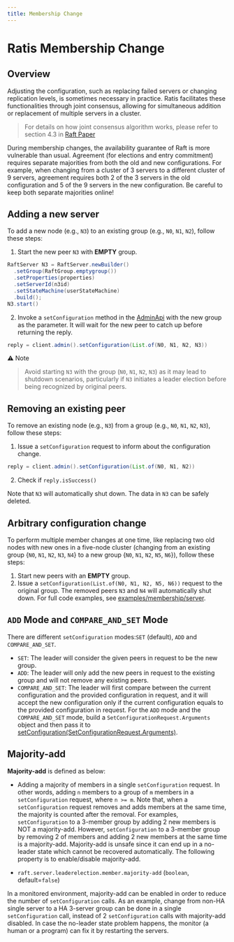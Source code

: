 ```yaml
---
title: Membership Change
---
```


# Ratis Membership Change

## Overview

Adjusting the configuration, such as replacing failed servers or changing replication levels, is sometimes necessary in practice. Ratis facilitates these functionalities through joint consensus, allowing for simultaneous addition or replacement of multiple servers in a cluster.

> For details on how joint consensus algorithm works, please refer to section 4.3 in [Raft Paper](https://web.stanford.edu/~ouster/cgi-bin/papers/OngaroPhD.pdf)

During membership changes, the availability guarantee of Raft is more vulnerable than usual. Agreement (for elections and entry commitment) requires separate majorities from both the old and new configurations. For example, when changing from a cluster of 3 servers to a different cluster of 9 servers, agreement requires both 2 of the 3 servers in the old configuration and 5 of the 9 servers in the new configuration. Be careful to keep both separate majorities online!

## Adding a new server

To add a new node (e.g., `N3`) to an existing group (e.g., `N0`, `N1`, `N2`), follow these steps:

1. Start the new peer `N3` with **EMPTY** group.

```java
RaftServer N3 = RaftServer.newBuilder()
  .setGroup(RaftGroup.emptygroup())
  .setProperties(properties)
  .setServerId(n3id)
  .setStateMachine(userStateMachine)
  .build();
N3.start()
```

2. Invoke a `setConfiguration` method in the [AdminApi](https://github.com/apache/ratis/blob/master/ratis-client/src/main/java/org/apache/ratis/client/api/AdminApi.java#L44) with the new group as the parameter. It will wait for the new peer to catch up before returning the reply.

```java
reply = client.admin().setConfiguration(List.of(N0, N1, N2, N3))
```

⚠️ Note

> Avoid starting `N3` with the group (`N0`, `N1`, `N2`, `N3`) as it may lead to shutdown scenarios, particularly if `N3` initiates a leader election before being recognized by original peers.

## Removing an existing peer

To remove an existing node (e.g., `N3`) from a group (e.g., `N0`, `N1`, `N2`, `N3`), follow these steps:

1. Issue a `setConfiguration` request to inform about the configuration change.

```java
reply = client.admin().setConfiguration(List.of(N0, N1, N2))
```

2. Check if `reply.isSuccess()`

Note that `N3` will automatically shut down. The data in `N3` can be safely deleted.

## Arbitrary configuration change

To perform multiple member changes at one time, like replacing two old nodes with new ones in a five-node cluster (changing from an existing group {`N0`, `N1`, `N2`, `N3`, `N4`} to a new group {`N0`, `N1`, `N2`, `N5`, `N6`}), follow these steps:

1. Start new peers with an **EMPTY** group.
2. Issue a `setConfiguration(List.of(N0, N1, N2, N5, N6))` request to the original group. The removed peers `N3` and `N4` will automatically shut down. For full code examples, see [examples/membership/server](https://github.com/apache/ratis/blob/master/ratis-examples/src/main/java/org/apache/ratis/examples/membership/server/RaftCluster.java#L68).

## `ADD` Mode and `COMPARE_AND_SET` Mode

There are different `setConfiguration` modes:`SET` (default), `ADD` and `COMPARE_AND_SET`.

*   `SET`: The leader will consider the given peers in request to be the new group.
*   `ADD`: The leader will only add the new peers in request to the existing group and will not remove any existing peers.
*   `COMPARE_AND_SET`: The leader will first compare between the current configuration and the provided configuration in request, and it will accept the new configuration only if the current configuration equals to the provided configuration in request. For the `ADD` mode and the `COMPARE_AND_SET` mode, build a `SetConfigurationRequest.Arguments` object and then pass it to [setConfiguration(SetConfigurationRequest.Arguments)](https://github.com/apache/ratis/blob/master/ratis-client/src/main/java/org/apache/ratis/client/api/AdminApi.java#L35).

## Majority-add

**Majority-add** is defined as below:

- Adding a majority of members in a single `setConfiguration` request. In other words, adding `n` members to a group of `m` members in a `setConfiguration` request, where `n >= m`. Note that, when a `setConfiguration` request removes and adds members at the same time, the majority is counted after the removal. For examples, `setConfiguration` to a 3-member group by adding 2 new members is NOT a majority-add. However, `setConfiguration` to a 3-member group by removing 2 of members and adding 2 new members at the same time is a majority-add. Majority-add is unsafe since it can end up in a no-leader state which cannot be recovered automatically. The following property is to enable/disable majority-add.

- `raft.server.leaderelection.member.majority-add` (`boolean`, default=`false`)

In a monitored environment, majority-add can be enabled in order to reduce the number of `setConfiguration` calls. As an example, change from non-HA single server to a HA 3-server group can be done in a single `setConfiguration` call, instead of 2 `setConfiguration` calls with majority-add disabled. In case the no-leader state problem happens, the monitor (a human or a program) can fix it by restarting the servers.
